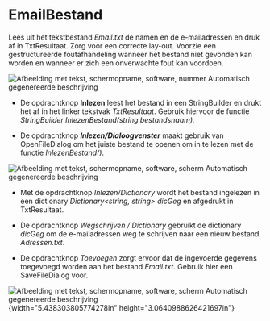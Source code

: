 # EmailBestand

Lees uit het tekstbestand *Email.txt* de namen en de e-mailadressen en
druk af in TxtResultaat. Zorg voor een correcte lay-out. Voorzie een
gestructureerde foutafhandeling wanneer het bestand niet gevonden kan
worden en wanneer er zich een onverwachte fout kan voordoen.

![Afbeelding met tekst, schermopname, software, nummer Automatisch
gegenereerde
beschrijving](./media/image1.png)

-   De opdrachtknop **Inlezen** leest het bestand in een StringBuilder
    en drukt het af in het linker tekstvak *TxtResultaat*. Gebruik
    hiervoor de functie *StringBuilder InlezenBestand(string
    bestandsnaam).*

-   De opdrachtknop ***Inlezen/Dialoogvenster*** maakt gebruik van
    OpenFileDialog om het juiste bestand te openen om in te lezen met de
    functie *InlezenBestand()*.

![Afbeelding met tekst, schermopname, software, scherm Automatisch
gegenereerde
beschrijving](./media/image2.png)

-   Met de opdrachtknop *Inlezen/Dictionary* wordt het bestand ingelezen
    in een dictionary *Dictionary\<string, string\> dicGeg* en afgedrukt
    in TxtResultaat.

-   De opdrachtknop *Wegschrijven / Dictionary* gebruikt de dictionary
    *dic*G*eg* om de e-mailadressen weg te schrijven naar een nieuw
    bestand *Adressen.txt*.

-   De opdrachtknop *Toevoegen* zorgt ervoor dat de ingevoerde gegevens
    toegevoegd worden aan het bestand *Email.txt*. Gebruik hier een
    SaveFileDialog voor.

![Afbeelding met tekst, schermopname, software, scherm Automatisch
gegenereerde
beschrijving](./media/image3.png){width="5.438303805774278in"
height="3.0640988626421697in"}
